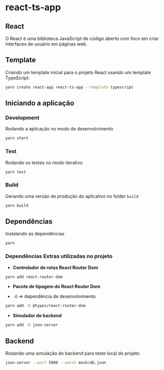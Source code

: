 # react-ts-app

## React

O React é uma biblioteca JavaScript de código aberto com foco em criar interfaces de usuário em páginas web.

## Template

Criando um template inicial para o projeto React usando um template TypeScript:

```bash
yarn create react-app react-ts-app --template typescript
```

## Iniciando a aplicação

### Development

Rodando a aplicação no modo de desenvolvimento

```bash
yarn start
```

### Test

Rodando os testes no modo iterativo

```bash
yarn test
```

### Build

Gerando uma versão de produção do aplicativo no folder `build`

```bash
yarn build
```

## Dependências

Instalando as dependências

```bash
yarn
```

### Dependências Extras utilizadas no projeto

- **Controlador de rotas React Router Dom**

```bash
yarn add react-router-dom
```

- **Pacote de tipagem do React Router Dom**

- `-D` => dependência de desenvolvimento

```bash
yarn add -D @types/react-router-dom
```

- **Simulador de backend**

```bash
yarn add -D json-server
```

## Backend

Rodando uma simulação do backend para teste local do projeto

```bash
json-server --port 5000 --watch mock/db.json
```
